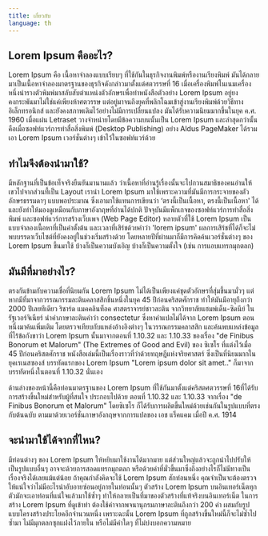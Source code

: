 ```yaml
---
title: เกี่ยวกับ
language: th
---
```


## Lorem Ipsum คืออะไร?

Lorem Ipsum คือ เนื้อหาจำลองแบบเรียบๆ ที่ใช้กันในธุรกิจงานพิมพ์หรืองานเรียงพิมพ์ มันได้กลายมาเป็นเนื้อหาจำลองมาตรฐานของธุรกิจดังกล่าวมาตั้งแต่ศตวรรษที่ 16 เมื่อเครื่องพิมพ์โนเนมเครื่องหนึ่งนำรางตัวพิมพ์มาสลับสับตำแหน่งตัวอักษรเพื่อทำหนังสือตัวอย่าง Lorem Ipsum อยู่ยงคงกระพันมาไม่ใช่แค่เพียงห้าศตวรรษ แต่อยู่มาจนถึงยุคที่พลิกโฉมเข้าสู่งานเรียงพิมพ์ด้วยวิธีทางอิเล็กทรอนิกส์ และยังคงสภาพเดิมไว้อย่างไม่มีการเปลี่ยนแปลง มันได้รับความนิยมมากขึ้นในยุค ค.ศ. 1960 เมื่อแผ่น Letraset วางจำหน่ายโดยมีข้อความบนนั้นเป็น Lorem Ipsum และล่าสุดกว่านั้น คือเมื่อซอฟท์แวร์การทำสื่อสิ่งพิมพ์ (Desktop Publishing) อย่าง Aldus PageMaker ได้รวมเอา Lorem Ipsum เวอร์ชั่นต่างๆ เข้าไว้ในซอฟท์แวร์ด้วย

## ทำไมจึงต้องนำมาใช้?

มีหลักฐานที่เป็นข้อเท็จจริงยืนยันมานานแล้ว ว่าเนื้อหาที่อ่านรู้เรื่องนั้นจะไปกวนสมาธิของคนอ่านให้เขวไปจากส่วนที้เป็น Layout เรานำ Lorem Ipsum มาใช้เพราะความที่มันมีการกระจายของตัวอักษรธรรมดาๆ แบบพอประมาณ ซึ่งเอามาใช้แทนการเขียนว่า ‘ตรงนี้เป็นเนื้อหา, ตรงนี้เป็นเนื้อหา' ได้ และยังทำให้มองดูเหมือนกับภาษาอังกฤษที่อ่านได้ปกติ ปัจจุบันมีแพ็กเกจของซอฟท์แวร์การทำสื่อสิ่งพิมพ์ และซอฟท์แวร์การสร้างเว็บเพจ (Web Page Editor) หลายตัวที่ใช้ Lorem Ipsum เป็นแบบจำลองเนื้อหาที่เป็นค่าตั้งต้น และเวลาที่เสิร์ชด้วยคำว่า 'lorem ipsum' ผลการเสิร์ชที่ได้ก็จะไม่พบบรรดาเว็บไซต์ที่ยังคงอยู่ในช่วงเริ่มสร้างด้วย โดยหลายปีที่ผ่านมาก็มีการคิดค้นเวอร์ชั่นต่างๆ ของ Lorem Ipsum ขึ้นมาใช้ บ้างก็เป็นความบังเอิญ บ้างก็เป็นความตั้งใจ (เช่น การแอบแทรกมุกตลก)

## มันมีที่มาอย่างไร?

ตรงกันข้ามกับความเชื่อที่นิยมกัน Lorem Ipsum ไม่ได้เป็นเพียงแค่ชุดตัวอักษรที่สุ่มขึ้นมามั่วๆ แต่หากมีที่มาจากวรรณกรรมละตินคลาสสิกชิ้นหนึ่งในยุค 45 ปีก่อนคริสตศักราช ทำให้มันมีอายุถึงกว่า 2000 ปีเลยทีเดียว ริชาร์ด แมคคลินท็อค ศาสตราจารย์ชาวละติน จากวิทยาลัยแฮมพ์เด็น-ซิดนีย์ ในรัฐเวอร์จิเนียร์ นำคำภาษาละตินคำว่า consectetur ซึ่งหาคำแปลไม่ได้จาก Lorem Ipsum ตอนหนึ่งมาค้นเพิ่มเติม โดยตรวจเทียบกับแหล่งอ้างอิงต่างๆ ในวรรณกรรมคลาสสิก และค้นพบแหล่งข้อมูลที่ไร้ข้อกังขาว่า Lorem Ipsum นั้นมาจากตอนที่ 1.10.32 และ 1.10.33 ของเรื่อง "de Finibus Bonorum et Malorum" (The Extremes of Good and Evil) ของ ซิเซโร ที่แต่งไว้เมื่อ 45 ปีก่อนคริสตศักราช หนังสือเล่มนี้เป็นเรื่องราวที่ว่าด้วยทฤษฎีแห่งจริยศาสตร์ ซึ่งเป็นที่นิยมมากในยุคเรเนสซองส์ บรรทัดแรกของ Lorem Ipsum "Lorem ipsum dolor sit amet.." ก็มาจากบรรทัดหนึ่งในตอนที่ 1.10.32 นั่นเอง

ด้านล่างของหน้านี้คือท่อนมาตรฐานของ Lorem Ipsum ที่ใช้กันมาตั้งแต่คริสตศตวรรษที่ 16ที่ได้รับการสร้างขึ้นใหม่สำหรับผู้ที่สนใจ ประกอบไปด้วย ตอนที่ 1.10.32 และ 1.10.33 จากเรื่อง "de Finibus Bonorum et Malorum" โดยซิเซโร ก็ได้รับการผลิตขึ้นใหม่ด้วยเช่นกันในรูปแบบที่ตรงกับต้นฉบับ ตามมาด้วยเวอร์ชั่นภาษาอังกฤษจากการแปลของ เอช แร็คแคม เมื่อปี ค.ศ. 1914

## จะนำมาใช้ได้จากที่ไหน?

มีท่อนต่างๆ ของ Lorem Ipsum ให้หยิบมาใช้งานได้มากมาย แต่ส่วนใหญ่แล้วจะถูกนำไปปรับให้เป็นรูปแบบอื่นๆ อาจจะด้วยการสอดแทรกมุกตลก หรือด้วยคำที่มั่วขึ้นมาซึ่งถึงอย่างไรก็ไม่มีทางเป็นเรื่องจริงได้เลยแม้แต่น้อย ถ้าคุณกำลังคิดจะใช้ Lorem Ipsum สักท่อนหนึ่ง คุณจำเป็นจะต้องตรวจให้แน่ใจว่าไม่มีอะไรน่าอับอายซ่อนอยู่ภายในท่อนนั้นๆ ตัวสร้าง Lorem Ipsum บนอินเทอร์เน็ตทุกตัวมักจะเอาท่อนที่แน่ใจแล้วมาใช้ซ้ำๆ ทำให้กลายเป็นที่มาของตัวสร้างที่แท้จริงบนอินเทอร์เน็ต ในการสร้าง Lorem Ipsum ที่ดูเข้าท่า ต้องใช้คำจากพจนานุกรมภาษาละตินถึงกว่า 200 คำ ผสมกับรูปแบบโครงสร้างประโยคอีกจำนวนหนึ่ง เพราะฉะนั้น Lorem Ipsum ที่ถูกสร้างขึ้นใหม่นี้ก็จะไม่ซ้ำไปซ้ำมา ไม่มีมุกตลกซุกแฝงไว้ภายใน หรือไม่มีคำใดๆ ที่ไม่บ่งบอกความหมาย
